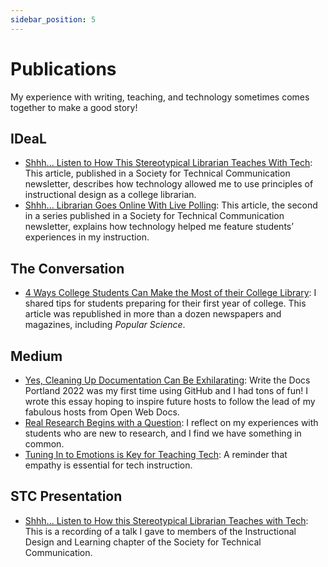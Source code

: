 ```yaml
---
sidebar_position: 5
---
```


# Publications

My experience with writing, teaching, and technology sometimes comes together to make a good story!

## IDeaL

* [Shhh... Listen to How This Stereotypical Librarian Teaches With Tech](https://www.stcidlsig.org/shhh-listen-to-how-this-stereotypical-librarian-teaches-with-tech/): This article, published in a Society for Technical Communication newsletter, describes how technology allowed me to use principles of instructional design as a college librarian.
* [Shhh... Librarian Goes Online With Live Polling](https://www.stcidlsig.org/q3_2022_newsletter_listen-to-how-this-stereotypical-librarian-teaches-with-tech-copy/): This article, the second in a series published in a Society for Technical Communication newsletter, explains how technology helped me feature students’ experiences in my instruction.

## The Conversation

* [4 Ways College Students Can Make the Most of their College Library](https://theconversation.com/4-ways-college-students-can-make-the-most-of-their-college-library-163790): I shared tips for students preparing for their first year of college. This article was republished in more than a dozen newspapers and magazines, including *Popular Science*.

## Medium

* [Yes, Cleaning Up Documentation Can Be Exhilarating](https://carrie-m-macfarlane.medium.com/yes-cleaning-up-documentation-can-be-exhilarating-dd9332e7285b): Write the Docs Portland 2022 was my first time using GitHub and I had tons of fun! I wrote this essay hoping to inspire future hosts to follow the lead of my fabulous hosts from Open Web Docs.
* [Real Research Begins with a Question](https://carrie-m-macfarlane.medium.com/real-research-begins-with-a-question-e3a02073a7d5): I reflect on my experiences with students who are new to research, and I find we have something in common.
* [Tuning In to Emotions is Key for Teaching Tech](https://carrie-m-macfarlane.medium.com/tuning-in-to-emotions-is-key-for-teaching-tech-b8bf2af59537): A reminder that empathy is essential for tech instruction.

## STC Presentation

* [Shhh... Listen to How this Stereotypical Librarian Teaches with Tech](https://youtu.be/4Qdhmr7Fg0M?si=KtXb7z3fb3XOM4m9): This is a recording of a talk I gave to members of the Instructional Design and Learning chapter of the Society for Technical Communication.
